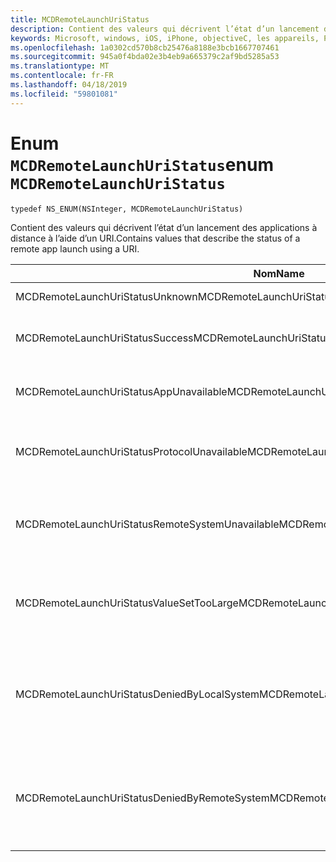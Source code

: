 ```yaml
---
title: MCDRemoteLaunchUriStatus
description: Contient des valeurs qui décrivent l’état d’un lancement des applications à distance à l’aide d’un URI.
keywords: Microsoft, windows, iOS, iPhone, objectiveC, les appareils, Project Rome connectés
ms.openlocfilehash: 1a0302cd570b8cb25476a8188e3bcb1667707461
ms.sourcegitcommit: 945a0f4bda02e3b4eb9a665379c2af9bd5285a53
ms.translationtype: MT
ms.contentlocale: fr-FR
ms.lasthandoff: 04/18/2019
ms.locfileid: "59801081"
---
```

# <a name="enum-mcdremotelaunchuristatus"></a><span data-ttu-id="8b0de-104">Enum `MCDRemoteLaunchUriStatus`</span><span class="sxs-lookup"><span data-stu-id="8b0de-104">enum `MCDRemoteLaunchUriStatus`</span></span>

`typedef NS_ENUM(NSInteger, MCDRemoteLaunchUriStatus)`

<span data-ttu-id="8b0de-105">Contient des valeurs qui décrivent l’état d’un lancement des applications à distance à l’aide d’un URI.</span><span class="sxs-lookup"><span data-stu-id="8b0de-105">Contains values that describe the status of a remote app launch using a URI.</span></span>


| <span data-ttu-id="8b0de-106">Nom</span><span class="sxs-lookup"><span data-stu-id="8b0de-106">Name</span></span>    |<span data-ttu-id="8b0de-107">Value</span><span class="sxs-lookup"><span data-stu-id="8b0de-107">Value</span></span>   |<span data-ttu-id="8b0de-108">Description</span><span class="sxs-lookup"><span data-stu-id="8b0de-108">Description</span></span>   |                  
|------ |------- |--|
|<span data-ttu-id="8b0de-109">MCDRemoteLaunchUriStatusUnknown</span><span class="sxs-lookup"><span data-stu-id="8b0de-109">MCDRemoteLaunchUriStatusUnknown</span></span> | <span data-ttu-id="8b0de-110">0</span><span class="sxs-lookup"><span data-stu-id="8b0de-110">0</span></span>| <span data-ttu-id="8b0de-111">L’état est inconnu.</span><span class="sxs-lookup"><span data-stu-id="8b0de-111">The status is unknown.</span></span>|
|<span data-ttu-id="8b0de-112">MCDRemoteLaunchUriStatusSuccess</span><span class="sxs-lookup"><span data-stu-id="8b0de-112">MCDRemoteLaunchUriStatusSuccess</span></span> | <span data-ttu-id="8b0de-113">1</span><span class="sxs-lookup"><span data-stu-id="8b0de-113">1</span></span>| <span data-ttu-id="8b0de-114">Le lancement à distance a réussi.</span><span class="sxs-lookup"><span data-stu-id="8b0de-114">The remote launch was successful.</span></span>|
|<span data-ttu-id="8b0de-115">MCDRemoteLaunchUriStatusAppUnavailable</span><span class="sxs-lookup"><span data-stu-id="8b0de-115">MCDRemoteLaunchUriStatusAppUnavailable</span></span> | <span data-ttu-id="8b0de-116">2</span><span class="sxs-lookup"><span data-stu-id="8b0de-116">2</span></span> | <span data-ttu-id="8b0de-117">L’application cible n’est pas disponible.</span><span class="sxs-lookup"><span data-stu-id="8b0de-117">The target app is unavailable.</span></span>|
|<span data-ttu-id="8b0de-118">MCDRemoteLaunchUriStatusProtocolUnavailable</span><span class="sxs-lookup"><span data-stu-id="8b0de-118">MCDRemoteLaunchUriStatusProtocolUnavailable</span></span> | <span data-ttu-id="8b0de-119">3</span><span class="sxs-lookup"><span data-stu-id="8b0de-119">3</span></span> | <span data-ttu-id="8b0de-120">L’application cible ne prend pas en charge cet URI.</span><span class="sxs-lookup"><span data-stu-id="8b0de-120">The target app does not support this URI.</span></span>|
|<span data-ttu-id="8b0de-121">MCDRemoteLaunchUriStatusRemoteSystemUnavailable</span><span class="sxs-lookup"><span data-stu-id="8b0de-121">MCDRemoteLaunchUriStatusRemoteSystemUnavailable</span></span> | <span data-ttu-id="8b0de-122">4</span><span class="sxs-lookup"><span data-stu-id="8b0de-122">4</span></span> | <span data-ttu-id="8b0de-123">L’appareil auquel le message a été envoyé n’est pas disponible.</span><span class="sxs-lookup"><span data-stu-id="8b0de-123">The device to which the message was sent is unavailable.</span></span>|
|<span data-ttu-id="8b0de-124">MCDRemoteLaunchUriStatusValueSetTooLarge</span><span class="sxs-lookup"><span data-stu-id="8b0de-124">MCDRemoteLaunchUriStatusValueSetTooLarge</span></span> | <span data-ttu-id="8b0de-125">5</span><span class="sxs-lookup"><span data-stu-id="8b0de-125">5</span></span> | <span data-ttu-id="8b0de-126">Le groupe de données envoyé à l’application cible était trop grand.</span><span class="sxs-lookup"><span data-stu-id="8b0de-126">The data bundle sent to the target app was too large.</span></span>|
|<span data-ttu-id="8b0de-127">MCDRemoteLaunchUriStatusDeniedByLocalSystem</span><span class="sxs-lookup"><span data-stu-id="8b0de-127">MCDRemoteLaunchUriStatusDeniedByLocalSystem</span></span> | <span data-ttu-id="8b0de-128">6</span><span class="sxs-lookup"><span data-stu-id="8b0de-128">6</span></span> | <span data-ttu-id="8b0de-129">Le système client a empêché l’utilisation de la plateforme de systèmes à distance.</span><span class="sxs-lookup"><span data-stu-id="8b0de-129">The client system has prevented use of the Remote Systems Platform.</span></span>|
|<span data-ttu-id="8b0de-130">MCDRemoteLaunchUriStatusDeniedByRemoteSystem</span><span class="sxs-lookup"><span data-stu-id="8b0de-130">MCDRemoteLaunchUriStatusDeniedByRemoteSystem</span></span> | <span data-ttu-id="8b0de-131">7</span><span class="sxs-lookup"><span data-stu-id="8b0de-131">7</span></span> | <span data-ttu-id="8b0de-132">L’appareil cible a empêché l’utilisation de la plateforme de systèmes à distance.</span><span class="sxs-lookup"><span data-stu-id="8b0de-132">The target device has prevented use of the Remote Systems Platform.</span></span>|
